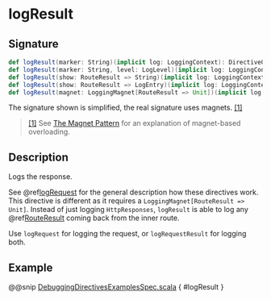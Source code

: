 # logResult

## Signature

```scala
def logResult(marker: String)(implicit log: LoggingContext): Directive0
def logResult(marker: String, level: LogLevel)(implicit log: LoggingContext): Directive0
def logResult(show: RouteResult => String)(implicit log: LoggingContext): Directive0
def logResult(show: RouteResult => LogEntry)(implicit log: LoggingContext): Directive0
def logResult(magnet: LoggingMagnet[RouteResult => Unit])(implicit log: LoggingContext): Directive0
```

The signature shown is simplified, the real signature uses magnets. <a id="^1" href="#1">[1]</a>

> <a id="1" href="#^1">[1]</a> See [The Magnet Pattern](http://spray.io/blog/2012-12-13-the-magnet-pattern/) for an explanation of magnet-based overloading.

## Description

Logs the response.

See @ref[logRequest](logRequest.md) for the general description how these directives work. This directive is different
as it requires a `LoggingMagnet[RouteResult => Unit]`. Instead of just logging `HttpResponses`, `logResult` is able to
log any @ref[RouteResult](../../routes.md#routeresult) coming back from the inner route.

Use `logRequest` for logging the request, or `logRequestResult` for logging both.

## Example

@@snip [DebuggingDirectivesExamplesSpec.scala]($test$/scala/docs/http/scaladsl/server/directives/DebuggingDirectivesExamplesSpec.scala) { #logResult }